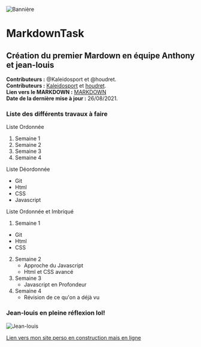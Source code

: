 
![Bannière](https://p2.piqsels.com/preview/1012/605/105/welcome-to-our-home-welcome-tablet-an-array-of.jpg)
# MarkdownTask
## Création du premier Mardown en équipe Anthony et jean-louis
**Contributeurs :** @Kaleidosport et @houdret.  
**Contributeurs :** [Kaleidosport](https://github.com/Kaleidosport) et [houdret](https://github.com/houdret).  
**Lien vers le MARKDOWN :** [MARKDOWN](https://github.com/Kaleidosport/MarkdownTask/blob/e189ec470199113d74d13861ea4ed8c34be30bd4/markdown.md)  
**Date de la dernière mise à jour :** 26/08/2021.  

### Liste des différents travaux à faire
Liste Ordonnée

1. Semaine 1  
2. Semaine 2  
3. Semaine 3   
4. Semaine 4 

Liste Déordonnée

* Git  
* Html  
* CSS  
* Javascript  

Liste Ordonnée et Imbriqué

1. Semaine 1   
  * Git  
  * Html  
  * CSS  
 2. Semaine 2  
    * Approche du Javascript  
    * Html et CSS avancé  
 3. Semaine 3  
    *  Javascript en Profondeur  
 4. Semaine 4  
    * Révision de ce qu'on a déjà vu    

### Jean-louis en pleine réflexion lol!
![Jean-louis](https://www.gif-maniac.com/gifs/50/49773.gif)

<p><a href="https://github.com/houdret/SENEGAL.git" title="Monn site perso en construction">Lien vers mon site perso en construction mais en ligne</a></p>
